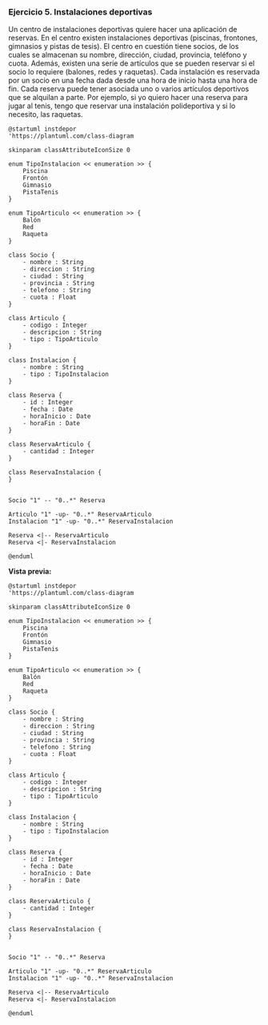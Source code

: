 ### Ejercicio 5. Instalaciones deportivas
Un centro de instalaciones deportivas quiere hacer una aplicación de reservas. En el centro existen instalaciones deportivas (piscinas, frontones, gimnasios y pistas de tesis). El centro en cuestión tiene socios, de los cuales se almacenan su nombre, dirección, ciudad, provincia, teléfono y cuota. Además, existen una serie de artículos que se pueden reservar si el socio lo requiere (balones, redes y raquetas). Cada instalación es reservada por un socio en una fecha dada desde una hora de inicio hasta una hora de fin. Cada reserva puede tener asociada uno o varios artículos deportivos que se alquilan a parte. Por ejemplo, si yo quiero hacer una reserva para jugar al tenis, tengo que reservar una instalación polideportiva y si lo necesito, las raquetas.

~~~
@startuml instdepor
'https://plantuml.com/class-diagram

skinparam classAttributeIconSize 0

enum TipoInstalacion << enumeration >> {
    Piscina
    Frontón
    Gimnasio
    PistaTenis
}

enum TipoArticulo << enumeration >> {
    Balón
    Red
    Raqueta
}

class Socio {
    - nombre : String
    - direccion : String
    - ciudad : String
    - provincia : String
    - telefono : String
    - cuota : Float
}

class Articulo {
    - codigo : Integer
    - descripcion : String 
    - tipo : TipoArticulo
}

class Instalacion {
    - nombre : String
    - tipo : TipoInstalacion
}

class Reserva {
    - id : Integer
    - fecha : Date
    - horaInicio : Date
    - horaFin : Date
}

class ReservaArticulo {
    - cantidad : Integer
}

class ReservaInstalacion {
}


Socio "1" -- "0..*" Reserva

Articulo "1" -up- "0..*" ReservaArticulo 
Instalacion "1" -up- "0..*" ReservaInstalacion 

Reserva <|-- ReservaArticulo
Reserva <|- ReservaInstalacion

@enduml
~~~

**Vista previa:**
```plantuml
@startuml instdepor
'https://plantuml.com/class-diagram

skinparam classAttributeIconSize 0

enum TipoInstalacion << enumeration >> {
    Piscina
    Frontón
    Gimnasio
    PistaTenis
}

enum TipoArticulo << enumeration >> {
    Balón
    Red
    Raqueta
}

class Socio {
    - nombre : String
    - direccion : String
    - ciudad : String
    - provincia : String
    - telefono : String
    - cuota : Float
}

class Articulo {
    - codigo : Integer
    - descripcion : String 
    - tipo : TipoArticulo
}

class Instalacion {
    - nombre : String
    - tipo : TipoInstalacion
}

class Reserva {
    - id : Integer
    - fecha : Date
    - horaInicio : Date
    - horaFin : Date
}

class ReservaArticulo {
    - cantidad : Integer
}

class ReservaInstalacion {
}


Socio "1" -- "0..*" Reserva

Articulo "1" -up- "0..*" ReservaArticulo 
Instalacion "1" -up- "0..*" ReservaInstalacion 

Reserva <|-- ReservaArticulo
Reserva <|- ReservaInstalacion

@enduml
```